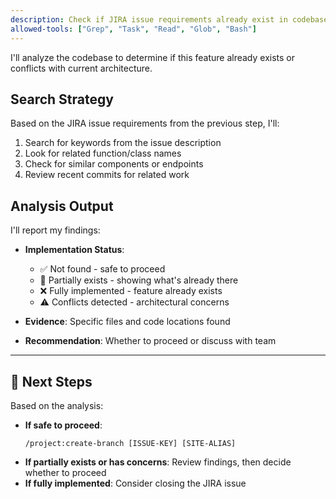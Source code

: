 ```yaml
---
description: Check if JIRA issue requirements already exist in codebase
allowed-tools: ["Grep", "Task", "Read", "Glob", "Bash"]
---
```


I'll analyze the codebase to determine if this feature already exists or conflicts with current architecture.

## Search Strategy
Based on the JIRA issue requirements from the previous step, I'll:
1. Search for keywords from the issue description
2. Look for related function/class names
3. Check for similar components or endpoints
4. Review recent commits for related work

## Analysis Output
I'll report my findings:
- **Implementation Status**: 
  - ✅ Not found - safe to proceed
  - 🔄 Partially exists - showing what's already there
  - ❌ Fully implemented - feature already exists
  - ⚠️ Conflicts detected - architectural concerns

- **Evidence**: Specific files and code locations found
- **Recommendation**: Whether to proceed or discuss with team

---

## 🚀 Next Steps
Based on the analysis:
- **If safe to proceed**: 
  ```
  /project:create-branch [ISSUE-KEY] [SITE-ALIAS]
  ```
- **If partially exists or has concerns**: Review findings, then decide whether to proceed
- **If fully implemented**: Consider closing the JIRA issue